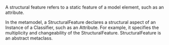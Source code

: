 A structural feature refers to a static feature of a model element, such as an attribute.

In the metamodel, a StructuralFeature declares a structural aspect of an Instance of a Classifier, such as an Attribute. For example, it specifies the multiplicity and changeability of the StructuralFeature. StructuralFeature is an abstract metaclass.

